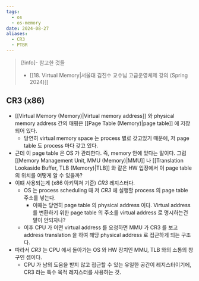 ```yaml
---
tags:
  - os
  - os-memory
date: 2024-08-27
aliases:
  - CR3
  - PTBR
---
```

> [!info]- 참고한 것들
> - [[18. Virtual Memory|서울대 김진수 교수님 고급운영체제 강의 (Spring 2024)]]

## CR3 (x86)

- [[Virtual Memory (Memory)|Virtual memory address]] 와 physical memory address 간의 매핑은 [[Page Table (Memory)|page table]] 에 저장되어 있다.
	- 당연히 virtual memory space 는 process 별로 갖고있기 때문에, 저 page table 도 process 마다 갖고 있다.
- 근데 이 page table 은 OS 가 관리한다. 즉, memory 안에 있다는 말이다. 그럼 [[Memory Management Unit, MMU (Memory)|MMU]] 나 [[Translation Lookaside Buffer, TLB (Memory)|TLB]] 와 같은 HW 입장에서 이 page table 의 위치를 어떻게 알 수 있을까?
- 이떄 사용되는게 (x86 아키텍쳐 기준) *CR3* 레지스터다.
	- OS 는 process scheduling 때 저 *CR3* 에 실행할 process 의 page table 주소를 넣는다.
		- 이때는 당연히 page table 의 physical address 이다. Virtual address 를 변환하기 위한 page table 의 주소를 virtual address 로 명시하는건 말이 안되자나?
	- 이후 CPU 가 어떤 virtual address 를 요청하면 MMU 가 CR3 를 보고 address translation 을 하여 해당 physical address 로 접근하게 되는 구조다.
- 따라서 *CR3* 는 CPU 에서 돌아가는 OS 와 HW 장치인 MMU, TLB 와의 소통의 창구인 셈이다.
	- CPU 가 남의 도움을 받지 않고 접근할 수 있는 유일한 공간이 레지스터이기에, CR3 라는 특수 목적 레지스터를 사용하는 것.